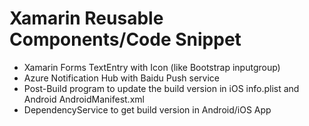 # Xamarin Reusable Components/Code Snippet

* Xamarin Forms TextEntry with Icon (like Bootstrap inputgroup)
* Azure Notification Hub with Baidu Push service
* Post-Build program to update the build version in iOS info.plist and Android AndroidManifest.xml
* DependencyService to get build version in Android/iOS App
